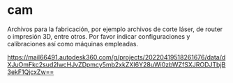 # cam

Archivos para la fabricación, por ejemplo archivos de corte láser, de router o impresión 3D, entre otros.
Por favor indicar configuraciones y calibraciones así como máquinas empleadas.

https://mail66491.autodesk360.com/g/projects/20220419518261676/data/dXJuOmFkc2sud2lwcHJvZDpmcy5mb2xkZXI6Y28uWi0zbWZfSXJRODJTbjB3ekF1QjcxZw==
